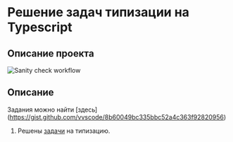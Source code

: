 # Решение задач типизации на Typescript

## Описание проекта

![Sanity check workflow](https://github.com/Stern-Ritter/tasks-functional-programming/actions/workflows/sanity-check.yml/badge.svg)

## Описание

Задания можно найти [здесь] (https://gist.github.com/vvscode/8b60049bc335bbc52a4c363f92820956)

1. Решены [задачи](https://gist.github.com/vvscode/8b60049bc335bbc52a4c363f92820956) на типизацию.
